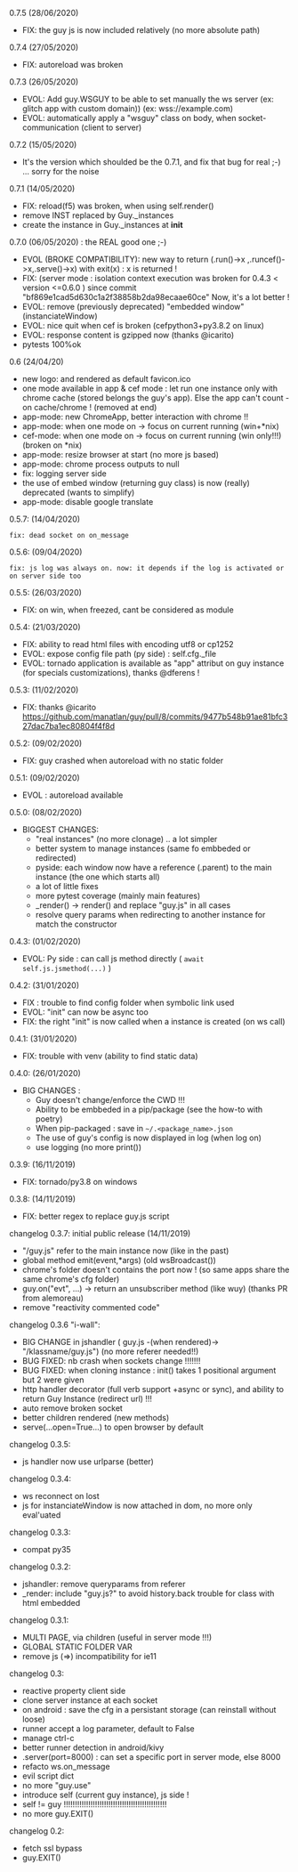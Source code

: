 0.7.5 (28/06/2020)

 - FIX: the guy js is now included relatively (no more absolute path)

0.7.4 (27/05/2020)

 - FIX: autoreload was broken

0.7.3 (26/05/2020)

 - EVOL: Add guy.WSGUY to be able to set manually the ws server (ex: glitch app with custom domain)) (ex: wss://example.com)
 - EVOL: automatically apply a "wsguy" class on body, when socket-communication (client to server)

0.7.2 (15/05/2020)

 - It's the version which shoulded be the 0.7.1, and fix that bug for real ;-) ... sorry for the noise

0.7.1 (14/05/2020)

 - FIX: reload(f5) was broken, when using self.render()
 - remove INST replaced by Guy._instances
 - create the instance in Guy._instances at __init__


0.7.0 (06/05/2020) : the REAL good one ;-)

 - EVOL (BROKE COMPATIBILITY): new way to return (.run()->x ,.runcef()->x,.serve()->x) with exit(x) : x is returned !
 - FIX: (server mode : isolation context execution was broken for 0.4.3 < version <=0.6.0 ) since commit "bf869e1cad5d630c1a2f38858b2da98ecaae60ce"
        Now, it's a lot better !
 - EVOL: remove (previously deprecated) "embedded window" (instanciateWindow)
 - EVOL: nice quit when cef is broken (cefpython3+py3.8.2 on linux)
 - EVOL: response content is gzipped now (thanks @icarito)
 - pytests 100%ok

0.6 (24/04/20)

 - new logo: and rendered as default favicon.ico
 - one mode available in app & cef mode : let run one instance only with chrome cache (stored belongs the guy's app). Else the app can't count - on cache/chrome ! (removed at end)
 - app-mode: new ChromeApp, better interaction with chrome !!
 - app-mode: when one mode on -> focus on current running (win+*nix)
 - cef-mode: when one mode on -> focus on current running (win only!!!) (broken on *nix)
 - app-mode: resize browser at start (no more js based)
 - app-mode: chrome process outputs to null
 - fix: logging server side
 - the use of embed window (returning guy class) is now (really) deprecated (wants to simplify)
 - app-mode: disable google translate

0.5.7: (14/04/2020)

    fix: dead socket on on_message

0.5.6: (09/04/2020)

    fix: js log was always on. now: it depends if the log is activated or on server side too

0.5.5: (26/03/2020)

 - FIX: on win, when freezed, cant be considered as module

0.5.4: (21/03/2020)

 - FIX: ability to read html files with encoding utf8 or cp1252
 - EVOL: expose config file path (py side) : self.cfg._file
 - EVOL: tornado application is available as "app" attribut on guy instance (for specials customizations), thanks @dferens !

0.5.3: (11/02/2020)
 - FIX: thanks @icarito https://github.com/manatlan/guy/pull/8/commits/9477b548b91ae81bfc327dac7ba1ec80804f4f8d

0.5.2: (09/02/2020)
 - FIX: guy crashed when autoreload with no static folder

0.5.1: (09/02/2020)
 - EVOL : autoreload available

0.5.0: (08/02/2020)
 - BIGGEST CHANGES:
    - "real instances" (no more clonage) .. a lot simpler
    - better system to manage instances (same fo embbeded or redirected)
    - pyside: each window now have a reference (.parent) to the main instance (the one which starts all)
    - a lot of little fixes
    - more pytest coverage (mainly main features)
    - _render() -> render() and replace "guy.js" in all cases
    - resolve query params when redirecting to another instance for match the constructor

0.4.3: (01/02/2020)
 - EVOL: Py side : can call js method directly ( `await self.js.jsmethod(...)` )

0.4.2: (31/01/2020)
 - FIX : trouble to find config folder when symbolic link used
 - EVOL: "init" can now be async too
 - FIX: the right "init" is now called when a instance is created (on ws call)

0.4.1: (31/01/2020)

- FIX: trouble with venv (ability to find static data)

0.4.0: (26/01/2020)

- BIG CHANGES :
    - Guy doesn't change/enforce the CWD !!!
    - Ability to be embbeded in a pip/package (see the how-to with poetry)
    - When pip-packaged : save in `~/.<package_name>.json`
    - The use of guy's config is now displayed in log (when log on)
    - use logging (no more print())

0.3.9: (16/11/2019)

- FIX: tornado/py3.8 on windows

0.3.8: (14/11/2019)

- FIX: better regex to replace guy.js script

changelog 0.3.7: initial public release (14/11/2019)

- "/guy.js" refer to the main instance now (like in the past)
- global method emit(event,*args) (old wsBroadcast())
- chrome's folder doesn't contains the port now ! (so same apps share the same chrome's cfg folder)
- guy.on("evt", ...) -> return an unsubscriber method (like wuy) (thanks PR from alemoreau)
- remove "reactivity commented code"

changelog 0.3.6 "i-wall":

- BIG CHANGE in jshandler ( guy.js -(when rendered)-> "/klassname/guy.js") (no more referer needed!!)
- BUG FIXED: nb crash when sockets change !!!!!!!
- BUG FIXED: when cloning instance : init() takes 1 positional argument but 2 were given
- http handler decorator (full verb support +async or sync), and ability to return Guy Instance (redirect url) !!!
- auto remove broken socket
- better children rendered (new methods)
- serve(...open=True...) to open browser by default

changelog 0.3.5:

- js handler now use urlparse (better)

changelog 0.3.4:

- ws reconnect on lost
- js for instanciateWindow is now attached in dom, no more only eval'uated

changelog 0.3.3:

- compat py35

changelog 0.3.2:

- jshandler: remove queryparams from referer
- _render: include "guy.js?<name>" to avoid history.back trouble for class with html embedded

changelog 0.3.1:

- MULTI PAGE, via children (useful in server mode !!!)
- GLOBAL STATIC FOLDER VAR
- remove js (=>) incompatibility for ie11

changelog 0.3:

- reactive property client side
- clone server instance at each socket
- on android : save the cfg in a persistant storage (can reinstall without loose)
- runner accept a log parameter, default to False
- manage ctrl-c
- better runner detection in android/kivy
- .server(port=8000) : can set a specific port in server mode, else 8000
- refacto ws.on_message
- evil script dict
- no more "guy.use"
- introduce self (current guy instance), js side !
- self != guy !!!!!!!!!!!!!!!!!!!!!!!!!!!!!!!!!!!!!!!!!!!!!!
- no more guy.EXIT()

changelog 0.2:

- fetch ssl bypass
- guy.EXIT()
